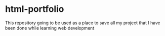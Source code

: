# html-portfolio
This repository going to be used as a place to save all my project that I have been done while learning web development
